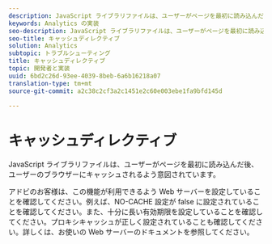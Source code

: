 ```yaml
---
description: JavaScript ライブラリファイルは、ユーザーがページを最初に読み込んだ後、ユーザーのブラウザーにキャッシュされるよう意図されています。
keywords: Analytics の実装
seo-description: JavaScript ライブラリファイルは、ユーザーがページを最初に読み込んだ後、ユーザーのブラウザーにキャッシュされるよう意図されています。
seo-title: キャッシュディレクティブ
solution: Analytics
subtopic: トラブルシューティング
title: キャッシュディレクティブ
topic: 開発者と実装
uuid: 6bd2c26d-93ee-4039-8beb-6a6b16218a07
translation-type: tm+mt
source-git-commit: a2c38c2cf3a2c1451e2c60e003ebe1fa9bfd145d

---
```



# キャッシュディレクティブ

JavaScript ライブラリファイルは、ユーザーがページを最初に読み込んだ後、ユーザーのブラウザーにキャッシュされるよう意図されています。

アドビのお客様は、この機能が利用できるよう Web サーバーを設定していることを確認してください。例えば、NO-CACHE 設定が false に設定されていることを確認してください。また、十分に長い有効期限を設定していることを確認してください。プロキシキャッシュが正しく設定されていることも確認してください。詳しくは、お使いの Web サーバーのドキュメントを参照してください。
